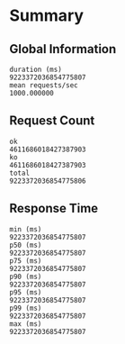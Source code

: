 Summary
================================================================================

Global Information
--------------------------------------------------------------------------------

    duration (ms)                                            9223372036854775807
    mean requests/sec                                                1000.000000

Request Count
--------------------------------------------------------------------------------

    ok                                                       4611686018427387903
    ko                                                       4611686018427387903
    total                                                    9223372036854775806

Response Time
--------------------------------------------------------------------------------

    min (ms)                                                 9223372036854775807
    p50 (ms)                                                 9223372036854775807
    p75 (ms)                                                 9223372036854775807
    p90 (ms)                                                 9223372036854775807
    p95 (ms)                                                 9223372036854775807
    p99 (ms)                                                 9223372036854775807
    max (ms)                                                 9223372036854775807
